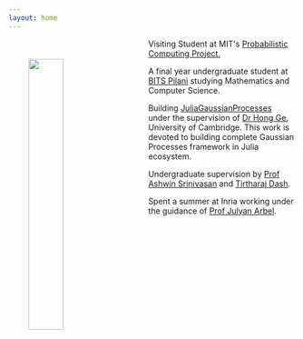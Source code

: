 ```yaml
---
layout: home
---
```


<img style="float: left; width: 35%; padding: 35px;" src=" {{ site.url }}/images/profile_photo.jpg ">


Visiting Student at MIT's <a href="http://probcomp.csail.mit.edu/">Probabilistic Computing Project.</a>

A final year undergraduate student at <a href="https://www.bits-pilani.ac.in">BITS Pilani</a> studying Mathematics and Computer Science.

Building <a href="https://github.com/TuringLang/GPnet.jl">JuliaGaussianProcesses</a> under the supervision of <a href="http://mlg.eng.cam.ac.uk/hong/">Dr Hong Ge</a>, University of Cambridge. This work is devoted to building complete Gaussian Processes framework in Julia ecosystem.

Undergraduate supervision by <a href="https://scholar.google.com.au/citations?user=zpNTeogAAAAJ&hl=en">Prof Ashwin Srinivasan</a> and <a href="https://tirtharajdash.github.io/">Tirtharaj Dash</a>.

Spent a summer at Inria working under the guidance of <a href="https://www.julyanarbel.com">Prof Julyan Arbel</a>. 